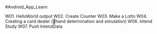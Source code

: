 #Android_App_Learn
 
W01. HelloWorld output
W02. Create Counter
W03. Make a Lotto
W04. Creating a card dealer (hand determination and simulation)
W06. Intend Study
W07. Push IntendData
